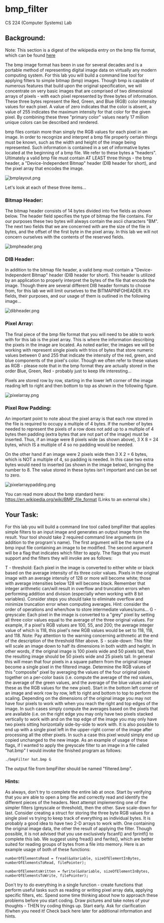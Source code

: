 # bmp_filter
CS 224 (Computer Systems) Lab

## Background: 
Note: This section is a digest of the wikipedia entry on the bmp file format, which can be found [here](https://en.wikipedia.org/wiki/BMP_file_format)

The bmp image format has been in use for several decades and is a portable method of representing digital image data on virtually any modern computing system. For this lab you will build a command line tool for applying filters to simple bitmap (bmp) images. Though bmp is capable of numerous features that build upon the original specification, we will concentrate on very basic images that are comprised of two dimensional arrays of pixels - with each pixel represented by three bytes of information. These three bytes represent the Red, Green, and Blue (RGB) color intensity values for each pixel. A value of zero indicates that the color is absent, a value of 255 indicates the maximum intensity for that color for the given pixel. By combining these three "primary color" values nearly 17 million unique colors can be described and rendered. 

bmp files contain more than simply the RGB values for each pixel in an image. In order to recognize and interpret a bmp file properly certain things must be known, such as the width and height of the image being represented. Such information is contained in a set of informative bytes located at the beginning of a bmp file. We refer to these bytes a "headers".  Ultimately a valid bmp file must contain AT LEAST three things - the bmp header, a "Device-Independent Bitmap" header (DIB header for short), and the pixel array that encodes the image.

![bmplayout.png](/readme_images/bmplayout.png)

Let's look at each of these three items...

### Bitmap Header:
The bitmap header consists of 14 bytes divided into five fields as shown below. The header field specifies the type of bitmap the file contains. For our purposes these two bytes will always contain the ascii characters "BM". The next two fields that we are concerned with are the size of the file in bytes, and the offset of the first byte in the pixel array. In this lab we will not concern ourselves with the contents of the reserved fields.

![bmpheader.png](/readme_images/bmpheader.png)

### DIB Header:
In addition to the bitmap file header, a valid bmp must contain a "Device-Independent Bitmap" header (DIB header for short). This header is utilized by an application to properly interpret the bytes of the file that encode the image. Though there are several different DIB header formats to choose from, for this lab we will limit ourselves to the BITMAPINFOHEADER.  It's fields, their purposes, and our usage of them is outlined in the following image...


![dibheader.png](/readme_images/dibheader.png)
 

### Pixel Array:
The final piece of the bmp file format that you will need to be able to work with for this lab is the pixel array. This is where the information describing the pixels in the image are located. As noted earlier, the images we will be working with represent single pixels with trios of bytes that store numeric values between 0 and 255 that indicate the intensity of the red, green, and blue components of the pixel's color. Though we often refer to these values as RGB - please note that in the bmp format they are actually stored in the order Blue, Green, Red - probably just to keep life interesting...

Pixels are stored row by row, starting in the lower left corner of the image reading left to right and then bottom to top as shown in the following figure.

![pixelarray.png](/readme_images/pixelarray.png)

### Pixel Row Padding:
An important point to note about the pixel array is that each row stored in the file is required to occupy a multiple of 4 bytes. If the number of bytes needed to represent the pixels of a row does not add up to a multiple of 4 bytes then padding (extra bytes that are not part of the image) must be inserted. Thus, if an image were 8 pixels wide (as shown above), 3 X 8 = 24 bytes, which IS a multiple of 4 so no padding would be needed.

On the other hand if an image were 2 pixels wide then 3 X 2 = 6 bytes, which is NOT a multiple of 4, so padding is needed. In this case two extra bytes would need to inserted (as shown in the image below), bringing the number to 8. The value stored in these bytes isn't important and can be set to zero.

![pixelarraypadding.png](/readme_images/pixelarraypadding.png)

You can read more about the bmp standard here: https://en.wikipedia.org/wiki/BMP_file_format (Links to an external site.)

## Your Task:
For this lab you will build a command line tool called bmpFilter that applies simple filters to an input image and generates an output image from the result. Your tool should take 2 required command line arguments (in addition to the program's name). The first argument will be the name of a bmp input file containing an image to be modified. The second argument will be a flag that indicates which filter to apply. The flags that you must support and the filters they will invoke are as follows:

T - threshold: Each pixel in the image is converted to either white or black based on the average intensity of its three color values. Pixels in the original image with an average intensity of 128 or more will become white; those with average intensities below 128 will become black. Remember that integer arithmetic can/will result in overflow and truncation errors when performing  addition and division (especially when working with 8 bit variables). Consider steps you should take to eliminate overflow and minimize truncation error when computing averages. Hint: consider the order of operations and when/how to store intermediate values/sums...
G - greyscale: Each pixel in the image is converted to a "grey" pixel by setting all three color values equal to the average of the three original values. For example, if a pixel's RGB values are 100, 55, and 200; the average integer value of which is 118, this pixel's new RGB values would be set to 118, 118, and 118. Note: Pay attention to the warning concerning arithmetic at the end of the description of the threshold filter above.
S - scale-down: This filter will scale an image down to half its dimensions in both width and height. In other words, if the original image is 100 pixels wide and 50 pixels tall, then the resulting image should be 50 pixels wide and 25 pixels tall. In general this will mean that four pixels in a square pattern from the original image become a single pixel in the filtered image. Determine the RGB values of this "composite" pixel by averaging the values of the four original pixels together on a per-color basis (i.e. compute the average of the red values, the average of the green values, and the average of the blue values and use these as the RGB values for the new pixel). Start in the bottom left corner of an image and work row by row, left to right and bottom to top to perform the scaling. Depending on the dimensions of the original image you may not have four pixels to work with when you reach the right and top edges of the image. In such cases simply compute the averages based on the pixels that are available (i.e. on the right edge you may only have two pixels stacked vertically to work with and on the top edge of the image you may only have two pixels sitting horizontally side-by-side to work with. It is also possible to end up with a single pixel left in the upper-right corner of the image after processing all the other pixels. In such a case this pixel would simply end up copied unchanged to the new image.
As an example of usage of these flags, if I wanted to apply the greyscale filter to an image in a file called "hat.bmp" I would invoke the finished program as follows:
```
./bmpFilter hat.bmp G
```
The output file from bmpFilter should be named "filtered.bmp".

### Hints:
As always, don't try to complete the entire lab at once. Start by verifying that you are able to open a bmp file and correctly read and identify the different pieces of the headers. Next attempt implementing one of the simpler filters (greyscale or threshold), then the other. Save scale-down for last. 
Consider creating a struct for storing the three byte RGB values for a single pixel vs trying to keep track of everything as individual bytes.
It is probably a good idea to have two 2-D arrays to work with. One containing the original image data, the other the result of applying the filter.
Though possible, it is not advised that you use exclusively fscanf() and fprintf() to complete this lab. We suggest using fread() and fwrite(), which are better suited for reading groups of bytes from a file into memory. Here is an example usage of both of these functions:
```
numberOfElementsRead = fread(&aVariable, sizeOfElementInBytes, numberOfElementsToRead, filePointer);
```
```
numberOfElementsWritten = fwrite(&aVariable, sizeOfElementInBytes, numberOfElementsToWrite, filePointer);
```
Don't try to do everything in a single function - create functions that perform useful tasks such as reading or writing pixel array data, applying specific filters, etc.
Spend some time thinking about how to approach these problems before you start coding. Draw pictures and take notes of your thoughts - THEN try coding things up.
Start early.
Ask for clarification if/when you need it!
Check back here later for additional information and hints.
